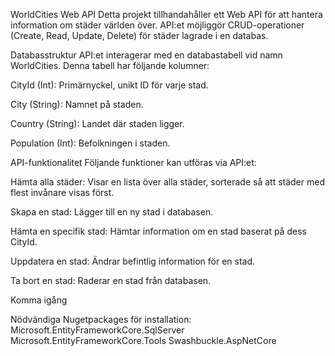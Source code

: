 WorldCities Web API
Detta projekt tillhandahåller ett Web API för att hantera information om städer världen över. API:et möjliggör CRUD-operationer (Create, Read, Update, Delete) för städer lagrade i en databas.

Databasstruktur
API:et interagerar med en databastabell vid namn WorldCities. Denna tabell har följande kolumner:

CityId (Int): Primärnyckel, unikt ID för varje stad.

City (String): Namnet på staden.

Country (String): Landet där staden ligger.

Population (Int): Befolkningen i staden.

API-funktionalitet
Följande funktioner kan utföras via API:et:

Hämta alla städer: Visar en lista över alla städer, sorterade så att städer med flest invånare visas först.

Skapa en stad: Lägger till en ny stad i databasen.

Hämta en specifik stad: Hämtar information om en stad baserat på dess CityId.

Uppdatera en stad: Ändrar befintlig information för en stad.

Ta bort en stad: Raderar en stad från databasen.

Komma igång

Nödvändiga Nugetpackages för installation:
Microsoft.EntityFrameworkCore.SqlServer
Microsoft.EntityFrameworkCore.Tools
Swashbuckle.AspNetCore


